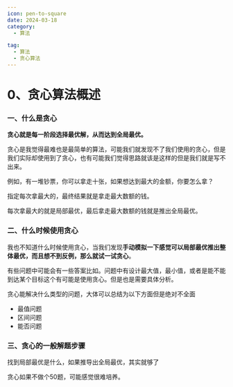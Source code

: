 ```yaml
---
icon: pen-to-square
date: 2024-03-18
category:
  - 算法

tag:
  - 算法
  - 贪心算法
---
```


# 0、贪心算法概述



### 一、什么是贪心

**贪心就是每一阶段选择最优解，从而达到全局最优。**

贪心是我觉得最难也是最简单的算法，可能我们就发现不了我们使用的贪心，但是我们实际却使用到了贪心，也有可能我们觉得思路就该是这样的但是我们就是写不出来。

例如，有一堆钞票，你可以拿走十张，如果想达到最大的金额，你要怎么拿？

指定每次拿最大的，最终结果就是拿走最大数额的钱。

每次拿最大的就是局部最优，最后拿走最大数额的钱就是推出全局最优。



### 二、什么时候使用贪心

我也不知道什么时候使用贪心，当我们发现**手动模拟一下感觉可以局部最优推出整体最优，而且想不到反例，那么就试一试贪心**。

有些问题中可能会有一些答案比如。问题中有设计最大值，最小值，或者是能不能到达某个目标这个有可能是使用贪心。但是也是需要具体分析。

贪心能解决什么类型的问题，大体可以总结为以下方面但是绝对不全面

- 最值问题
- 区间问题
- 能否问题



### 三、贪心的一般解题步骤

找到局部最优是什么，如果推导出全局最优，其实就够了

贪心如果不做个50题，可能感觉很难培养。

